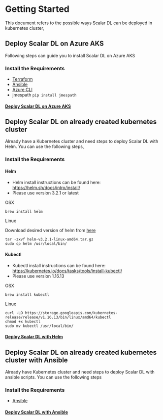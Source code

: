 # Getting Started

This document refers to the possible ways Scalar DL can be deployed in kubernetes cluster, 

## Deploy Scalar DL on Azure AKS

Following steps can guide you to install Scalar DL on Azure AKS  

### Install the Requirements

* [Terraform](https://github.com/scalar-labs/scalar-terraform/blob/master/docs/GettingStarted.md#terraform)
* [Ansible](https://github.com/scalar-labs/scalar-terraform/blob/master/docs/GettingStarted.md#ansible)
* [Azure CLI](https://github.com/scalar-labs/scalar-terraform/blob/master/docs/GettingStarted.md#azure-cli-if-using-azure)
* jmespath `pip install jmespath`

#### [Deploy Scalar DL on Azure AKS](./ScalarDLonAzureAKS.md) 

## Deploy Scalar DL on already created kubernetes cluster

Already have a Kubernetes cluster and need steps to deploy Scalar DL with Helm. You can use the following steps,
 
### Install the Requirements

#### Helm
* Helm install instructions can be found here: https://helm.sh/docs/intro/install/ 
* Please use version 3.2.1 or latest

OSX

```console
brew install helm
```

Linux 

Download desired version of helm from [here](https://github.com/helm/helm/releases)
```console
tar -zxvf helm-v3.2.1-linux-amd64.tar.gz
sudo cp helm /usr/local/bin/
```
#### Kubectl 

* Kubectl install instructions can be found here: https://kubernetes.io/docs/tasks/tools/install-kubectl/ 
* Please use version 1.16.13 

OSX

```console
brew install kubectl 
```
Linux

```console
curl -LO https://storage.googleapis.com/kubernetes-release/release/v1.16.13/bin/linux/amd64/kubectl
chmod +x kubectl  
sudo mv kubectl /usr/local/bin/
```

#### [Deploy Scalar DL with Helm](./DeployScalarDLHelm.md) 

## Deploy Scalar DL on already created kubernetes cluster with Ansible

Already have Kubernetes cluster and need steps to deploy Scalar DL with ansible scripts. You can use the following steps 

### Install the Requirements

* [Ansible](https://github.com/scalar-labs/scalar-terraform/blob/master/docs/GettingStarted.md#ansible)

#### [Deploy Scalar DL with Ansible](./DeployScalarDL.md#how-to-deploy-scalar-dl-on-kubernetes-with-ansible)
